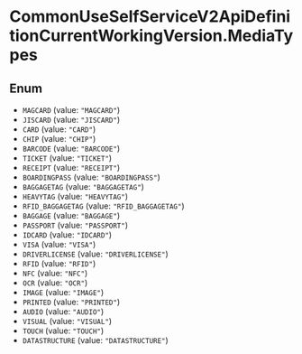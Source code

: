 # CommonUseSelfServiceV2ApiDefinitionCurrentWorkingVersion.MediaTypes

## Enum

* `MAGCARD` (value: `"MAGCARD"`)
* `JISCARD` (value: `"JISCARD"`)
* `CARD` (value: `"CARD"`)
* `CHIP` (value: `"CHIP"`)
* `BARCODE` (value: `"BARCODE"`)
* `TICKET` (value: `"TICKET"`)
* `RECEIPT` (value: `"RECEIPT"`)
* `BOARDINGPASS` (value: `"BOARDINGPASS"`)
* `BAGGAGETAG` (value: `"BAGGAGETAG"`)
* `HEAVYTAG` (value: `"HEAVYTAG"`)
* `RFID_BAGGAGETAG` (value: `"RFID_BAGGAGETAG"`)
* `BAGGAGE` (value: `"BAGGAGE"`)
* `PASSPORT` (value: `"PASSPORT"`)
* `IDCARD` (value: `"IDCARD"`)
* `VISA` (value: `"VISA"`)
* `DRIVERLICENSE` (value: `"DRIVERLICENSE"`)
* `RFID` (value: `"RFID"`)
* `NFC` (value: `"NFC"`)
* `OCR` (value: `"OCR"`)
* `IMAGE` (value: `"IMAGE"`)
* `PRINTED` (value: `"PRINTED"`)
* `AUDIO` (value: `"AUDIO"`)
* `VISUAL` (value: `"VISUAL"`)
* `TOUCH` (value: `"TOUCH"`)
* `DATASTRUCTURE` (value: `"DATASTRUCTURE"`)
